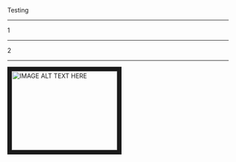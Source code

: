 Testing

----

1

---

2

---

<a href="https://raw.githubusercontent.com/cleveland-metroparks/presentations/master/NRPA_2014/01_launch.mp4
" target="_blank"><img src="" 
alt="IMAGE ALT TEXT HERE" width="240" height="180" border="10" /></a>
